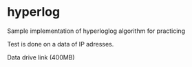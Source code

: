 # hyperlog
Sample implementation of hyperloglog algorithm for practicing 

Test is done on a data of IP adresses.

Data drive link (400MB)
